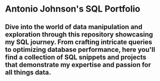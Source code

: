 # Antonio Johnson's SQL Portfolio

## Dive into the world of data manipulation and exploration through this repository showcasing my SQL journey. From crafting intricate queries to optimizing database performance, here you'll find a collection of SQL snippets and projects that demonstrate my expertise and passion for all things data.
